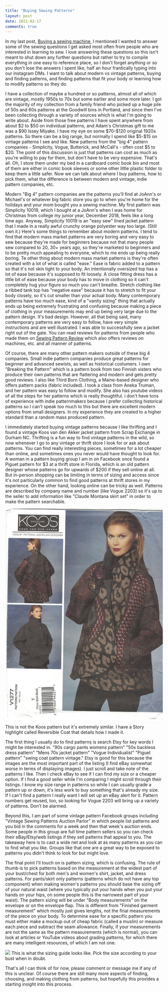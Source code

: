 ```yaml
---
title: "Buying Sewing Patterns"
layout: post
date: 2021-02-17
comments: true
---
```


In my last post, <a href="/_posts/2020-10-22-issey-miyake.md">Buying a sewing machine</a>, I mentioned I wanted to answer some of the sewing questions I get asked most often from people who are interested in learning to sew. I love answering these questions so this isn't meant to shut down any further questions but rather to try to compile everything in one easy to reference place, so I don't forget anything or so you don't lose the answers I spent like, half an hour frantically typing into our instagram DMs. I want to talk about modern vs vintage patterns, buying and finding patterns, and finding patterns that fit your body or learning how to modify patterns so they do.
<p>
I have a collection of maybe a hundred or so patterns, almost all of which are vintage, mostly 1950s to 70s but some earlier and some more later. I got the majority of my collection from a family friend who picked up a huge pile of 50s and 60s patterns at the Goodwill bins in Portland, and since then I've been collecting through a variety of sources which is what I'm going to write about. Aside from those free patterns I have spent anywhere from about $2 to $50 on individual patterns, and Adam's Christmas gift to me was a $90 Issey Miyake. I have my eye on some $70-$120 original 1920s patterns. So there can be a big range, but normally I spend like $5-$15 on vintage patterns I see and like. New patterns from the "big 4" pattern companies - Simplicity, Vogue, Butterick, and McCall's - often cost $5 to $20. The point of this discussion is just that patterns can cost as much as you're willing to pay for them, but don't have to be very expensive. That's all. Oh, I store them under my bed in a cardboard comic book bin and most of them are either in comic book sleeves or some other little plastic folder to keep them a little safer. Now we can talk about where I buy patterns, how to pick them, what the difference is between modern and vintage, indie pattern companies, etc.
<p>
Modern "Big 4" pattern companies are the patterns you'll find at JoAnn's or Michael's or whatever big fabric store you go to when you're home for the holidays and your mom bought you a sewing machine. My first pattern was Simplicity 10019, which I bought at a JoAnn's when I was home for Christmas from college my junior year, December 2018, feels like a long time ago. Anyway, Simplicity 10019 is an "easy sew" lined jacket pattern that I made in a really awful crunchy orange polyester way too large. (Still own it.) Here's some things to remember about modern patterns. I tend to find that modern mass market patterns are very boring and very easy to sew because they're made for beginners because not that many people sew compared to 20, 30+ years ago, so they're marketed to beginners and to be pretty much appealing to everyone, which to me ends up being really boring. Te other thing about modern mass market patterns is they're often created with a lot of what is called "ease." Ease is fabric added to a pattern so that it's not skin tight to your body. An intentionally oversized top has a lot of ease because it's supposed to fit loosely. A close fitting dress has a little bit of ease because your body has to move in clothing so it can't completely hug your figure so much you can't breathe. Stretch clothing like a ribbed tank top has "negative ease" because it has to stretch to fit your body closely, so it's cut smaller than your actual body. Many contemporary patterns have too much ease, kind of a "vanity sizing" thing that actually ends up being extremely frustrating and confusing because making a piece of clothing in your measurements may end up being very large due to the pattern design. It's bad design. However, all that being said, many contemporary patterns are very easy to follow, have very simple instructions and are well illustrated. I was able to successfully sew a jacket right out of the gate. You can read reviews for patterns from people who made them on <a href="https://sewing.patternreview.com/cgi-bin/reviewgallery.pl">Sewing Pattern Review</a> which also offers reviews on machines, etc. and all manner of patterns.
<p>
Of course, there are many other pattern makers outside of these big 4 companies. Small indie pattern companies produce great patterns for beginner and advanced sewists, as well as historical costumers.  I own "Breaking the Pattern" which is a pattern book from two Finnish sisters who produce their own patterns that are flattering and modern and gets pretty good reviews. I also like Third Born Clothing, a Maine-based designer who offers pattern packs (fabric included). I took a class from Aneka Truman, and her pattern was easy to follow and modify. She also has youtube videos of all the steps for her patterns which is really thoughtful. i don't have tons of experience with indie patternmakers because I prefer collecting historical patterns so I can't speak too much to this but there are excellent modern options from small designers. In my experience they are created to a higher standard than a random mass produced pattern.
<p>
I immediately started buying vintage patterns because I like thrifting and I found a vintage Koos van den Akker jacket pattern from Scrap Exchange in Durham NC. Thrifting is a fun way to find vintage patterns in the wild, so now whenever I go to any vintage or thrift store I look for or ask about patterns. You can find really interesting pieces, sometimes for a lot cheaper than online, and sometimes ones you never would have thought to look for. A woman in a pattern buying group I am in on Facebook once found a Piguet pattern for $3 at a thrift store in Florida, which is an old pattern designer whose patterns go for upwards of $200 if they sell online at all. But in-person shopping can be limiting in terms of sizing and access since it's not particularly common to find good patterns at thrift stores in my experience. On the other hand, looking online can be tricky as well. Patterns are described by company name and number (like Vogue 2203) so it's up to the seller to add information like "Claude Montana skirt set" in order to make the pattern searchable.
<p>
<img class="post-inline-image" src="/files/patterns/koosvandenakkerpattern.jpg" />
This is not the Koos pattern but it's extremely similar. I have a Story highlight called Reversible Coat that details how I made it.
<p>
The first thing I usually do to find patterns is search Etsy for key words I might be interested in. "90s cargo pants womens pattern" "50s backless dress pattern" "Mens 70s jacket pattern" "Vogue Individualist" "Piguet pattern" "swing coat pattern vintage." Etsy is good for this because the images are the most important part of the listing (I find eBay somewhat worse in terms of displaying images). I just scroll and take note of the patterns I like. Then I check eBay to see if I can find my size or a cheaper option. If I find a good seller while I'm comparing I might scroll through their listings. I know my size range in patterns so while I can usually grade a pattern up or down, it's less work to buy something that's already my size. If I can't find a pattern I really want I will set up an eBay alert for it. Pattern numbers get reused, too, so looking for Vogue 2203 will bring up a variety of patterns. Don't be alarmed.
<p>
Beyond this, I am part of some vintage pattern Facebook groups including "Vintage Sewing Patterns Auction Parlor" in which people list patterns and you bid in the comments for a week and then that week's auction ends. Some people in this group are full time pattern sellers so you can check their eBay/Etsy/web listings if they sell patterns that appeal to you. The takeaway here is to cast a wide net and look at as many patterns as you can to find what you like. Groups like that one are a great way to be exposed to patterns you didn't think to look for but might love.
<p>
The final point I'll touch on is pattern sizing, which is confusing. The rule of thumb is to pick patterns based on the measurement at the widest part of your bust/chest for both men's and women's shirt, jacket, and dress patterns. For pants/skirt only patterns (patterns which do not have any top component) when making women's patterns you should base the sizing off of your natural waist (where you typically put your hands when you put your hands on your hips, on some people this is the narrowest part of your waist). The pattern sizing will be under "Body measurements" on the envelope or on the envelope flap. This is different from "Finished garment measurement" which mostly just gives lengths, not the final measurements of the piece on your body. To determine ease for a specific pattern you must either make a mockup out of cheap fabric (called a muslin) or measure each piece and subtract the seam allowance. Finally, if your measurements are not the same as the pattern measurements (which is normal), you can look at articles or YouTube videos about grading patterns, for which there are many intelligent resources, of which I am not one.
<p>
<img class="post-inline-image" src="/files/patterns/pattern-size-envelope.jpg" />
This is what the sizing guide looks like. Pick the size according to your bust when in doubt.
<p>
That's all I can think of for now, please comment or message me if any of this is unclear. Of course there are still many more aspects of finding, choosing, and making clothing from patterns, but hopefully this provides a starting insight into this process.